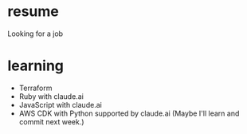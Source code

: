 # resume
Looking for a job
# learning
- Terraform
- Ruby with claude.ai
- JavaScript with claude.ai
- AWS CDK with Python supported by claude.ai (Maybe I'll learn and commit next week.)
